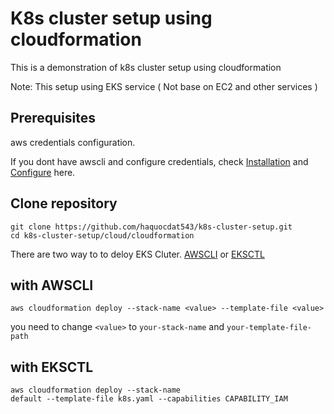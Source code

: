 # K8s cluster setup using cloudformation
This is a demonstration of k8s cluster setup using cloudformation

Note: This setup using EKS service ( Not base on EC2 and other services )
## Prerequisites
aws credentials configuration.

If you dont have awscli and configure credentials, check [Installation](https://docs.aws.amazon.com/cli/latest/userguide/getting-started-install.html) and [Configure](https://docs.aws.amazon.com/cli/latest/reference/configure/) here.
## Clone repository
```
git clone https://github.com/haquocdat543/k8s-cluster-setup.git
cd k8s-cluster-setup/cloud/cloudformation
```
There are two way to to deloy EKS Cluter. [AWSCLI](https://docs.aws.amazon.com/cli/latest/reference/eks/create-cluster.html) or [EKSCTL](https://eksctl.io/installation/)
## with AWSCLI
```
aws cloudformation deploy --stack-name <value> --template-file <value>
```
you need to change `<value>` to `your-stack-name` and `your-template-file-path`
## with EKSCTL
```
aws cloudformation deploy --stack-name
default --template-file k8s.yaml --capabilities CAPABILITY_IAM
```

